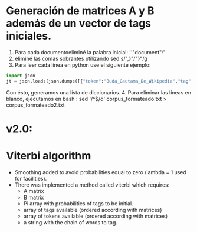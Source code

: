 # Generación de matrices A y B además de un vector de tags iniciales.

1. Para cada documentoeliminé la palabra inicial: ''"document":'
2. eliminé las comas sobrantes utilizando sed s/",}"/"}"/g
3. Para leer cada línea en python use el siguiente ejemplo:
```python
import json
jt = json.loads(json.dumps([{"token":"Buda_Gautama_De_Wikipedia","tag":"NP"},{"token":",","tag":"Fc"},{"token":"la","tag":"DA"},{"token":"enciclopedia","tag":"NC"},{"token":"libre","tag":"AQ"},{"token":"Buda_Gautama_Buddha","tag":"NP"},{"token":"in","tag":"NC"},{"token":"Sarnath_Museum","tag":"NP"},{"token":"(","tag":"Fp"},{"token":"Dhammajak_Mutra","tag":"NP"},{"token":")","tag":"Fp"},{"token":".","tag":"Fp"},{"token":"jpg","tag":"NC"},{"token":"Estatua_de_el_Buda_Gautama","tag":"NP"},{"token":"de","tag":"SP"},{"token":"el","tag":"DA"},{"token":"siglo","tag":"NC"},{"token":"IV","tag":"NP"},{"token":"a","tag":"SP"},{"token":".","tag":"Fp"}],[{"token":"C.","tag":"NP"},{"token":"en","tag":"SP"},{"token":"la","tag":"DA"},{"token":"ciudad","tag":"NC"},{"token":"de","tag":"SP"},{"token":"Sarnath","tag":"NP"},{"token":",","tag":"Fc"},{"token":"distrito","tag":"NC"},{"token":"de","tag":"SP"},{"token":"Benar\u00e9s","tag":"NP"},{"token":",","tag":"Fc"},{"token":"estado","tag":"NC"},{"token":"de","tag":"SP"},{"token":"Uttar_Pradesh","tag":"NP"},{"token":",","tag":"Fc"},{"token":"India","tag":"NP"},{"token":".","tag":"Fp"}]))
```
Con ésto, generamos una lista de diccionarios.
4. Para eliminar las líneas en blanco, ejecutamos en bash : sed '/^$/d' corpus_formateado.txt > corpus_formateado2.txt

# v2.0:
# Viterbi algorithm
* Smoothing added to avoid probabilities equal to zero (lambda = 1 used for facilities).
* There was implemented a method called viterbi which requires:
    * A matrix
    * B matrix
    * Pi array with probabilities of tags to be initial.
    * array of tags available (ordered according with matrices)
    * array of tokens available (ordered according with matrices)
    * a string with the chain of words to tag.
